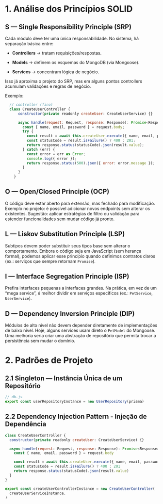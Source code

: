 # 1. Análise dos Princípios SOLID
## S — Single Responsibility Principle (SRP)

Cada módulo deve ter uma única responsabilidade.
No sistema, há separação básica entre:

- **Controllers** → tratam requisições/respostas.

- **Models** → definem os esquemas do MongoDB (via Mongoose).

- **Services** → concentram lógica de negócio.

Isso já aproxima o projeto do SRP, mas em alguns pontos controllers acumulam validações e regras de negócio.

Exemplo:
```js
  // controller (fino)
  class CreateUserController {
      constructor(private readonly createUser: CreateUserService) {}

      async handle(request: Request, response: Response): Promise<Response> {
        const { name, email, password } = request.body;
        try {
          const result = await this.createUser.execute({ name, email, password }); // Delega para o serviço
          const statusCode = result.isFailure() ? 400 : 201;
          return response.status(statusCode).json(result.value);
        } catch (err) {
          const error = err as Error;
          console.log({ error });
          return response.status(500).json({ error: error.message });
        }
      }
    }
```
## O — Open/Closed Principle (OCP)

O código deve estar aberto para extensão, mas fechado para modificação.
Exemplo no projeto: é possível adicionar novos endpoints sem alterar os existentes.
Sugestão: aplicar estratégias de filtro ou validação para estender funcionalidades sem mudar código já pronto.

## L — Liskov Substitution Principle (LSP)

Subtipos devem poder substituir seus tipos base sem alterar o comportamento.
Embora o código seja em JavaScript (sem herança formal), podemos aplicar esse princípio quando definimos contratos claros (ex.: serviços que sempre retornam `Promise`).

## I — Interface Segregation Principle (ISP)

Prefira interfaces pequenas a interfaces grandes.
Na prática, em vez de um “mega service”, é melhor dividir em serviços específicos (ex.: `PetService`, `UserService`).

## D — Dependency Inversion Principle (DIP)

Módulos de alto nível não devem depender diretamente de implementações de baixo nível.
Hoje, alguns services usam direto o `PetModel` do Mongoose.
Uma melhoria seria criar uma abstração de repositório que permita trocar a persistência sem mudar o domínio.

# 2. Padrões de Projeto
## 2.1 Singleton — Instância Única de um Repositório

```js
// db.js
export const userRepositoryInstance = new UserRepository(prisma)
```

## 2.2 Dependency Injection Pattern - Injeção de Dependência 

```js
class CreateUserController {
  constructor(private readonly createUser: CreateUserService) {}

  async handle(request: Request, response: Response): Promise<Response> {
    const { name, email, password } = request.body

    const result = await this.createUser.execute({ name, email, password })
    const statusCode = result.isFailure() ? 400 : 201
    return response.status(statusCode).json(result.value)
  }
}

export const createUserControllerInstance = new CreateUserController(
  createUserServiceInstance,
)
```
